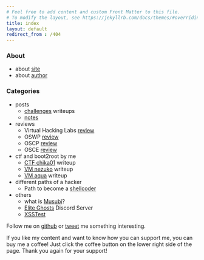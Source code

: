 ```yaml
---
# Feel free to add content and custom Front Matter to this file.
# To modify the layout, see https://jekyllrb.com/docs/themes/#overriding-theme-defaults
title: index
layout: default
redirect_from : /404
---
```


### About
- about [site](/musubi/about/site)
- about [author](/musubi/about/author)

### Categories
- posts
  - [challenges](/musubi/challenges) writeups
  - [notes](/musubi/notes)
- reviews
  - Virtual Hacking Labs [review](/musubi/others/vhlreview)
  - OSWP [review](/musubi/others/oswpreview)
  - OSCP [review](/musubi/others/oscpreview)
  - OSCE [review](/musubi/others/oscereview)
- ctf and boot2root by me
  - [CTF chika01](/musubi/others/chika01) writeup
  - [VM nezuko](/musubi/others/vm_nezuko) writeup
  - [VM aqua](/musubi/others/vm_aqua) writeup
- different paths of a hacker
  - Path to become a [shellcoder](/musubi/paths/shellcoder)
- others
  - what is [Musubi](/musubi/others/whatismusubi)?
  - [Elite Ghosts](/musubi/others/EG_Discord_MY) Discord Server
  - [XSSTest](/musubi/others/XSStest)

Follow me on [github](https://github.com/yunaranyancat) or [tweet](https://twitter.com/yunaranyancat) me something interesting.

If you like my content and want to know how you can support me, you can buy me a coffee! Just click the coffee button on the lower right side of the page. Thank you again for your support!
